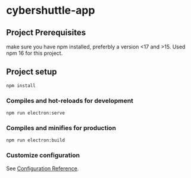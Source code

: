 # cybershuttle-app

## Project Prerequisites

make sure you have npm installed, preferbly a version <17 and >15. Used npm 16 for this project.

## Project setup
```
npm install
```

### Compiles and hot-reloads for development
```
npm run electron:serve
```

### Compiles and minifies for production
```
npm run electron:build
```


### Customize configuration
See [Configuration Reference](https://cli.vuejs.org/config/).

